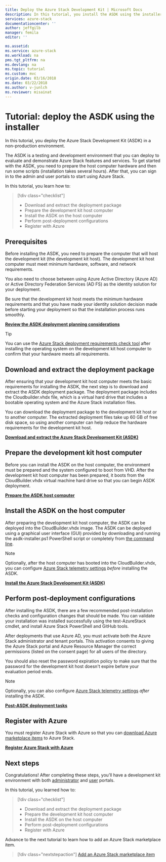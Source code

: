 ```yaml
---
title: Deploy the Azure Stack Development Kit | Microsoft Docs
description: In this tutorial, you install the ASDK using the installer scripts.
services: azure-stack
documentationcenter: ''
author: jeffgilb
manager: femila
editor: ''

ms.assetid: 
ms.service: azure-stack
ms.workload: na
pms.tgt_pltfrm: na
ms.devlang: na
ms.topic: tutorial
ms.custom: mvc
origin.date: 03/16/2018
ms.date: 03/22/2018
ms.author: v-junlch
ms.reviewer: misainat
---
```


# Tutorial: deploy the ASDK using the installer
In this tutorial, you deploy the Azure Stack Development Kit (ASDK) in a non-production environment. 

The ASDK is a testing and development environment that you can deploy to evaluate and demonstrate Azure Stack features and services. To get started with the ASDK, you need to prepare the host computer hardware and then run some scripts (installation takes several hours). After that, you can sign in to the admin and user portals to start using Azure Stack.

In this tutorial, you learn how to:

> [!div class="checklist"]
> * Download and extract the deployment package
> * Prepare the development kit host computer 
> * Install the ASDK on the host computer
> * Perform post-deployment configurations
> * Register with Azure

## Prerequisites 
Before installing the ASDK, you need to prepare the computer that will host the development kit (the development kit host). The development kit host computer must meet minimum hardware, software, and network requirements. 

You also need to choose between using Azure Active Directory (Azure AD) or Active Directory Federation Services (AD FS) as the identity solution for your deployment. 

Be sure that the development kit host meets the minimum hardware requirements and that you have made your identity solution decision made before starting your deployment so that the installation process runs smoothly. 

**[Review the ASDK deployment planning considerations](asdk-deploy-considerations.md)**

> [!TIP]
> You can use the [Azure Stack deployment requirements check tool](https://gallery.technet.microsoft.com/Deployment-Checker-for-50e0f51b) after installing the operating system on the development kit host computer to confirm that your hardware meets all requirements.

## Download and extract the deployment package
After ensuring that your development kit host computer meets the basic requirements for installing the ASDK, the next step is to download and extract the ASDK deployment package. The deployment package includes the Cloudbuilder.vhdx file, which is a virtual hard drive that includes a bootable operating system and the Azure Stack installation files.

You can download the deployment package to the development kit host or to another computer. The extracted deployment files take up 60 GB of free disk space, so using another computer can help reduce the hardware requirements for the development kit host.

**[Download and extract the Azure Stack Development Kit (ASDK)](asdk-download.md)**

## Prepare the development kit host computer
Before you can install the ASDK on the host computer, the environment must be prepared and the system configured to boot from VHD. After the development kit host computer has been prepared, it boots from the CloudBuilder.vhdx virtual machine hard drive so that you can begin ASDK deployment.

**[Prepare the ASDK host computer](asdk-prepare-host.md)**

## Install the ASDK on the host computer
After preparing the development kit host computer, the ASDK can be deployed into the CloudBuilder.vhdx image. The ASDK can be deployed using a graphical user interface (GUI) provided by downloading and running the asdk-installer.ps1 PowerShell script or completely from [the command line](asdk-deploy-powershell.md). 

> [!NOTE]
> Optionally, after the host computer has booted into the CloudBuilder.vhdx, you can configure [Azure Stack telemetry settings](asdk-telemetry.md#set-telemetry-level-in-the-windows-registry) *before* installing the ASDK.


**[Install the Azure Stack Development Kit (ASDK)](asdk-install.md)**

## Perform post-deployment configurations
After installing the ASDK, there are a few recommended post-installation checks and configuration changes that should be made. You can validate your installation was installed successfully using the test-AzureStack cmdlet, and install Azure Stack PowerShell and GitHub tools. 

After deployments that use Azure AD, you must activate both the Azure Stack administrator and tenant portals. This activation consents to giving the Azure Stack portal and Azure Resource Manager the correct permissions (listed on the consent page) for all users of the directory.

You should also reset the password expiration policy to make sure that the password for the development kit host doesn't expire before your evaluation period ends.

> [!NOTE]
> Optionally, you can also configure [Azure Stack telemetry settings](asdk-telemetry.md#enable-or-disable-telemetry-after-deployment) *after* installing the ASDK.

**[Post-ASDK deployment tasks](asdk-post-deploy.md)**

## Register with Azure
You must register Azure Stack with Azure so that you can [download Azure marketplace items](asdk-marketplace-item.md) to Azure Stack.

**[Register Azure Stack with Azure](asdk-register.md)**

## Next steps
Congratulations! After completing these steps, you’ll have a development kit environment with both [administrator](https://adminportal.local.azurestack.external) and [user](https://portal.local.azurestack.external) portals. 

In this tutorial, you learned how to:

> [!div class="checklist"]
> * Download and extract the deployment package
> * Prepare the development kit host computer 
> * Install the ASDK on the host computer
> * Perform post-deployment configurations
> * Register with Azure

Advance to the next tutorial to learn how to add an Azure Stack marketplace item.

> [!div class="nextstepaction"]
> [Add an Azure Stack marketplace item](asdk-marketplace-item.md)





